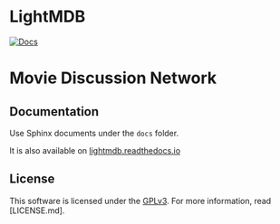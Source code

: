 LightMDB
========

[![Docs](https://img.shields.io/badge/docs-latest-brightgreen.svg?style=flat)](https://lightmdb.readthedocs.io/)

# Movie Discussion Network

Documentation
-------------
Use Sphinx documents under the `docs` folder.

It is also available on [lightmdb.readthedocs.io](https://lightmdb.readthedocs.io/)


License
-------
This software is licensed under the
[GPLv3](http://creativecommons.org/licenses/BSD/). For more
information, read [LICENSE.md].